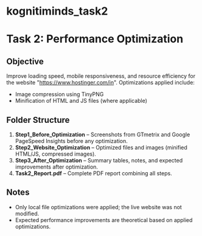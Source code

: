 # kognitiminds_task2
# Task 2: Performance Optimization

## Objective
Improve loading speed, mobile responsiveness, and resource efficiency for the website "https://www.hostinger.com/in". Optimizations applied include:

- Image compression using TinyPNG
- Minification of HTML and JS files (where applicable)

## Folder Structure
1. **Step1_Before_Optimization** – Screenshots from GTmetrix and Google PageSpeed Insights before any optimization.
2. **Step2_Website_Optimization** – Optimized files and images (minified HTML/JS, compressed images).
3. **Step3_After_Optimization** – Summary tables, notes, and expected improvements after optimization.
4. **Task2_Report.pdf** – Complete PDF report combining all steps.

## Notes
- Only local file optimizations were applied; the live website was not modified.
- Expected performance improvements are theoretical based on applied optimizations.
